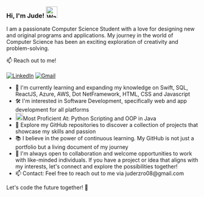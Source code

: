 ### Hi, I'm Jude! <img src="https://raw.githubusercontent.com/Tarikul-Islam-Anik/Animated-Fluent-Emojis/master/Emojis/Hand%20gestures/Waving%20Hand.png" alt="Waving Hand" width="30" height="30" />

I am a passionate Computer Science Student with a love for designing new and original programs and applications. My journey in the world of Computer Science has been an exciting exploration of creativity and problem-solving.

📫 Reach out to me!
<br><br>
[![LinkedIn](https://img.shields.io/badge/LinkedIn-0077B5?style=for-the-badge&logo=linkedin&logoColor=white)](https://www.linkedin.com/in/jude-a-rozario)
[![Gmail](https://img.shields.io/badge/Gmail-D14836?style=for-the-badge&logo=gmail&logoColor=white)](mailto:juderzro08@gmail.com)
<ul>
  <li>🧠 I'm currently learning and expanding my knowledge on Swift, SQL, ReactJS, Azure, AWS, Dot NetFramework, HTML, CSS and Javascript</li>
  <li>🛠️ I'm interested in Software Development, specifically web and app development for all platforms</li>
  <li><img src="https://raw.githubusercontent.com/Tarikul-Islam-Anik/Animated-Fluent-Emojis/master/Emojis/Objects/Desktop%20Computer.png" alt="Desktop Computer" width="20" height="20" />Most Proficient At: Python Scripting and OOP in Java</li>
  <li>👾 Explore my GitHub repositories to discover a collection of projects that showcase my skills and passion</li>
  <li>📚 I believe in the power of continuous learning. My GitHub is not just a portfolio but a living document of my journey</li>
  <li>🤝 I'm always open to collaboration and welcome opportunities to work with like-minded individuals. If you have a project or idea that aligns with my interests, let's connect and explore the possibilities together!</li>
  <li>📫 Contact: Feel free to reach out to me via juderzro08@gmail.com</li>
</ul>

Let's code the future together! 🌟

<!--
**juderozario08/juderozario08** is a ✨ _special_ ✨ repository because its `README.md` (this file) appears on your GitHub profile.

Here are some ideas to get you started:

- 🔭 I’m currently working on ...
- 🌱 I’m currently learning ...
- 👯 I’m looking to collaborate on ...
- 🤔 I’m looking for help with ...
- 💬 Ask me about ...
- 📫 How to reach me: ...
- 😄 Pronouns: ...
- ⚡ Fun fact: ...
-->
